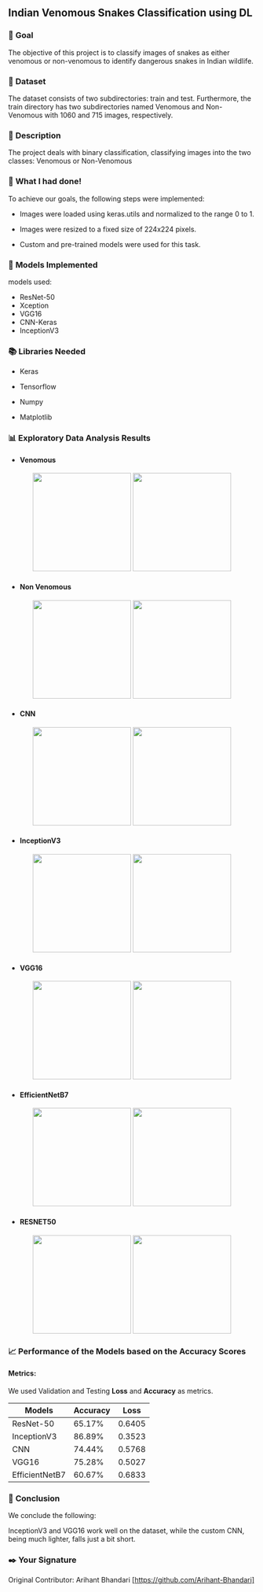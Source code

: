 ## **Indian Venomous Snakes Classification using DL**

### 🎯 **Goal**

The objective of this project is to classify images of snakes as either venomous or non-venomous to identify dangerous snakes in Indian wildlife.

### 🧵 **Dataset**

The dataset consists of two subdirectories: train and test. Furthermore, the train directory has two subdirectories named Venomous and Non-Venomous with 1060 and 715 images, respectively.

### 🧾 **Description**

The project deals with binary classification, classifying images into the two classes: Venomous or Non-Venomous

### 🧮 **What I had done!**

To achieve our goals, the following steps were implemented:

- Images were loaded using keras.utils and normalized to the range 0 to 1.

- Images were resized to a fixed size of 224x224 pixels.

- Custom and pre-trained models were used for this task.

### 🚀 **Models Implemented**

models used:

- ResNet-50
- Xception
- VGG16
- CNN-Keras
- InceptionV3

### 📚 **Libraries Needed**

- Keras

- Tensorflow

- Numpy

- Matplotlib

### 📊 **Exploratory Data Analysis Results**


- #### **Venomous**

<p align="center">
  <img src="path/to/your/image1.png" height="200px" width="200px" />
  <img src="path/to/your/image2.png" height="200px" width="200px" />
</p>

- #### **Non Venomous**

<p align="center">
  <img src="path/to/your/image1.png" height="200px" width="200px" />
  <img src="path/to/your/image2.png" height="200px" width="200px" />
</p>

- #### **CNN**

<p align="center">
  <img src="path/to/your/image1.png" height="200px" width="200px" />
  <img src="path/to/your/image2.png" height="200px" width="200px" />
</p>

- #### **InceptionV3**

<p align="center">
  <img src="path/to/your/image1.png" height="200px" width="200px" />
  <img src="path/to/your/image2.png" height="200px" width="200px" />
</p>

- #### **VGG16**

<p align="center">
  <img src="path/to/your/image1.png" height="200px" width="200px" />
  <img src="path/to/your/image2.png" height="200px" width="200px" />
</p>

- #### **EfficientNetB7**

<p align="center">
  <img src="path/to/your/image1.png" height="200px" width="200px" />
  <img src="path/to/your/image2.png" height="200px" width="200px" />
</p>

- #### **RESNET50**

<p align="center">
  <img src="path/to/your/image1.png" height="200px" width="200px" />
  <img src="path/to/your/image2.png" height="200px" width="200px" />
</p>

### 📈 **Performance of the Models based on the Accuracy Scores**

#### Metrics: 

We used Validation and Testing **Loss** and **Accuracy** as metrics.

| Models | Accuracy | Loss |
|--------|---------------------|--------------------------|
| ResNet-50 | 65.17% | 0.6405 |
| InceptionV3 | 86.89%  | 0.3523 | 
| CNN | 74.44% | 0.5768 |
| VGG16 | 75.28% | 0.5027 |
| EfficientNetB7 | 60.67% | 0.6833 |

### 📢 **Conclusion**

We conclude the following:

InceptionV3 and VGG16 work well on the dataset, while the custom CNN, being much lighter, falls just a bit short.

### ✒️ **Your Signature**

Original Contributor: Arihant Bhandari [https://github.com/Arihant-Bhandari]
